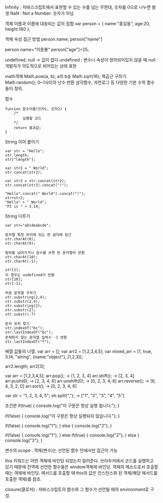 Infinity : 자바스크립트에서 표현할 수 있는 수를 넘는 무한대, 숫자를 0으로 나누면 발생
NaN : Not a Number. 숫자가 아님

객체
이름과 이름에 대응되는 값의 집합
var person = { name:"홍길동", age:20, height:180 };

객체 속성 접근 방법
person.name;
person["name"]

person.name="이몽룡"
person["age"]=25;

undefined, null → 값이 없다
undefined : 변수나 속성이 정의되어있지 않을 때
null : 개발자가 의도적으로 비어있는 상태 표현

math객체
Math.pow(a, b);
a의 b승
Math.sqrt(16);
제곱근 구하기
Math.random();
0~1사이의 난수 반환
삼각함수, 자연로그 등 다양한 기본 수학 함수들이 정의.

함수
```
funcion 함수이름(인자1, 인자2) {
    /*
        실행할 코드
    */
    return 결과값;
}
```

String 이어 붙이기
```
var str = "Hello";
str.length;
str["length"];

var str2 = " World";
str.concat(str2);

var str3 = str.concat(str2);
str.concat(str2).concat("!");

"Hello".concat(" World").concat("!");
str+str2;
"Hello" + " World";
"PI is " + 3.14;
```

String 다루기
```
var str="abcdeabcde";

문자열 특정 위치에 있는 한 글자에 접근
str.charAt(0);
str.charAt(9);

범위를 넘어가거나 음수를 쓰면 빈 문자열이 반환
str.charAt(10);
str.charAt(-1);

str[1];
이 경우는 undefined가 반환
str[10];
str[-1];

부분 문자열 구하기
str.substring(2,4);
str.substr(2,4);
str.substring(2);
str.substr(2);
str.substr(-7)

문자 위치 찾기
str.indexOf("bc");
str.lastIndexOf("bc");
존재하지 않는 문자열 입력시 -1 반환
str.lastIndexOf("f");
```

배열
값들의 나열.
var arr = [];
var arr2 = [1,2,3,4,5];
var mixed_arr = [1, true, 3.14, "string", {name:"object"}, [1,2,3]];

arr2.length;
arr2[3];

var arr = [1,2,3,4,5];
arr.pop(); -> [1, 2, 3, 4]
arr.shift(); -> [2, 3, 4]
arr.push(6); -> [2, 3, 4, 6]
arr.unshift(0); -> [0, 2, 3, 4, 6]
arr.reverse(); -> [6, 4, 3, 2, 0]
arr.sort(); -> [0, 2, 3, 4, 6]

var str = "1, 2, 3, 4, 5";
str.split(","); -> ["1", "2", "3", "4", "5"]

조건문
if(true) {
    console.log("이 구문은 항상 실행 됩니다.");
}

if(false) {
    console.log("이 구문은 항상 실행되지 않습니다.");
}

if(false) {
    console.log("1");
} else {
    console.log("2");
}

if(false) {
    console.log("1");
} else if(true) {
    console.log("2");
} else {
    console.log("3");
}

변수의 scope : 객체(변수)는 선언된 함수 안에서만 접근이 가능

this 키워드는 어떤 객체에 바인딩 되었는지 알려준다.
브라우저에서 코드를 실행하고 있기 때문에 전역에 선언한 함수들은 window객체에 바인딩.
객체의 메소드로서 호출할 때는 객체에 바인딩.
메서드를 호출할 때 this의 값은 인스턴스화 된 객체(해당 메서드를 호출한 객체)를 참조.

closure(클로저) : 자바스크립트의 함수와 그 함수가 선언될 때의 environment로 구성.